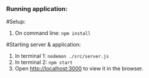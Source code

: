 ### Running application:

#Setup:
1. On command line: `npm install`

#Starting server & application:
1. In terminal 1: `nodemon ./src/server.js`
2. In terminal 2: `npm start`
3. Open [http://localhost:3000](http://localhost:3000) to view it in the browser.
